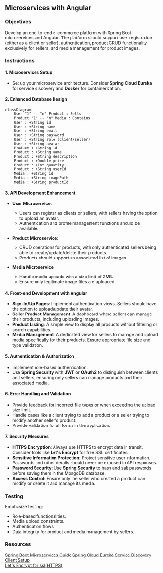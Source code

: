 ## Microservices with Angular

### Objectives

Develop an end-to-end e-commerce platform with Spring Boot microservices and Angular. The platform should support user registration (either as a client or seller), authentication, product CRUD functionality exclusively for sellers, and media management for product images.

### Instructions

#### 1. Microservices Setup

- Set up your microservice architecture. Consider **Spring Cloud Eureka** for service discovery and **Docker** for containerization.

#### 2. Enhanced Database Design

```mermaid
classDiagram
    User "1" -- "n" Product : Sells
    Product "1" -- "n" Media : Contains
    User : +String id
    User : +String name
    User : +String email
    User : +String password
    User : +String role (client/seller)
    User : +String avatar
    Product : +String id
    Product : +String name
    Product : +String description
    Product : +Double price
    Product : +Int quantity
    Product : +String userId
    Media : +String id
    Media : +String imagePath
    Media : +String productId
```

#### 3. API Development Enhancement

- **User Microservice**:
    - Users can register as clients or sellers, with sellers having the option to upload an avatar.
    - Authentication and profile management functions should be available.

- **Product Microservice**:
    - CRUD operations for products, with only authenticated sellers being able to create/update/delete their products.
    - Products should support an associated list of images.

- **Media Microservice**:
    - Handle media uploads with a size limit of 2MB.
    - Ensure only legitimate image files are uploaded.

#### 4. Front-end Development with Angular

- **Sign-In/Up Pages**: Implement authentication views. Sellers should have the option to upload/update their avatar.
- **Seller Product Management**: A dashboard where sellers can manage their products, including uploading images.
- **Product Listing**: A simple view to display all products without filtering or search capabilities.
- **Media Management**: A dedicated view for sellers to manage and upload media specifically for their products. Ensure appropriate file size and type validation.

#### 5. Authentication & Authorization

- Implement role-based authentication.
- Use **Spring Security** with **JWT** or **OAuth2** to distinguish between clients and sellers, ensuring only sellers can manage products and their associated media.

#### 6. Error Handling and Validation

- Provide feedback for incorrect file types or when exceeding the upload size limit.
- Handle cases like a client trying to add a product or a seller trying to modify another seller's product.
- Provide validation for all forms in the application.

#### 7. Security Measures

- **HTTPS Encryption**: Always use HTTPS to encrypt data in transit. Consider tools like **Let's Encrypt** for free SSL certificates.
- **Sensitive Information Protection**: Protect sensitive user information. Passwords and other details should never be exposed in API responses.
- **Password Security**: Use **Spring Security** to hash and salt passwords before saving them in the MongoDB database.
- **Access Control**: Ensure only the seller who created a product can modify or delete it and manage its media.

### Testing

Emphasize testing:
- Role-based functionalities.
- Media upload constraints.
- Authentication flows.
- Data integrity for product and media management by sellers.

### Resources
[Spring Boot Microservices Guide](https://spring.io/guides/tutorials/rest/)
[Spring Cloud Eureka Service Discovery Client Setup](https://www.baeldung.com/spring-cloud-netflix-eureka)  
[Let's Encrypt for ssl(HTTPS)](https://letsencrypt.org/getting-started/)